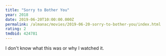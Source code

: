 ```yaml
---
title: "Sorry to Bother You"
year: 2018
date: 2019-06-20T10:00:00.000Z
permalink: /almanac/movies/2019-06-20-sorry-to-bother-you/index.html
rating: 2
tmdbid: 424781
---
```


I don't know what this was or why I watched it.